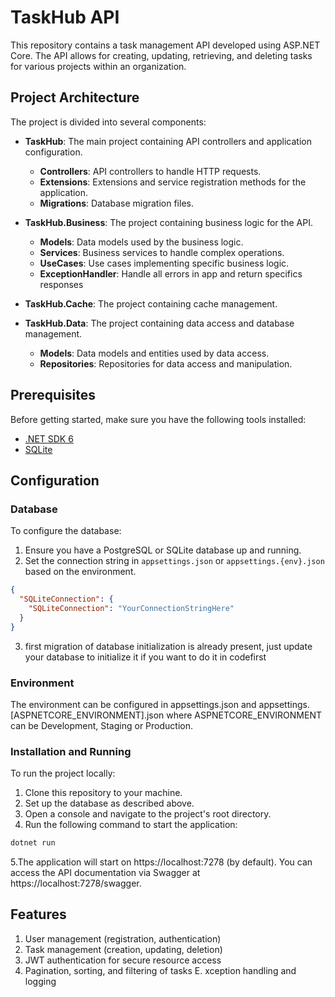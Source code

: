 # TaskHub API

This repository contains a task management API developed using ASP.NET Core. The API allows for creating, updating, retrieving, and deleting tasks for various projects within an organization.

## Project Architecture

The project is divided into several components:

- **TaskHub**: The main project containing API controllers and application configuration.
  - **Controllers**: API controllers to handle HTTP requests.
  - **Extensions**: Extensions and service registration methods for the application.
  - **Migrations**: Database migration files.

- **TaskHub.Business**: The project containing business logic for the API.
  - **Models**: Data models used by the business logic.
  - **Services**: Business services to handle complex operations.
  - **UseCases**: Use cases implementing specific business logic.
  - **ExceptionHandler**: Handle all errors in app and return specifics responses

- **TaskHub.Cache**: The project containing cache management.
  
- **TaskHub.Data**: The project containing data access and database management.
  - **Models**: Data models and entities used by data access.
  - **Repositories**: Repositories for data access and manipulation.

## Prerequisites

Before getting started, make sure you have the following tools installed:

- [.NET SDK 6](https://dotnet.microsoft.com/download)
- [SQLite](https://www.nuget.org/packages/sqlite-net)

## Configuration

### Database

To configure the database:

1. Ensure you have a PostgreSQL or SQLite database up and running.
2. Set the connection string in `appsettings.json` or `appsettings.{env}.json` based on the environment.

```json
{
  "SQLiteConnection": {
    "SQLiteConnection": "YourConnectionStringHere"
  }
}
```
3. first migration of database initialization is already present, just update your database to initialize it if you want to do it in codefirst

### Environment

The environment can be configured in appsettings.json and appsettings.[ASPNETCORE_ENVIRONMENT].json where ASPNETCORE_ENVIRONMENT can be Development, Staging or Production.

### Installation and Running

To run the project locally:

1. Clone this repository to your machine.
2. Set up the database as described above.
3. Open a console and navigate to the project's root directory.
4. Run the following command to start the application:

```bash
dotnet run
```

5.The application will start on https://localhost:7278 (by default). You can access the API documentation via Swagger at https://localhost:7278/swagger.


## Features

1. User management (registration, authentication)
2. Task management (creation, updating, deletion)
3. JWT authentication for secure resource access
4. Pagination, sorting, and filtering of tasks
E. xception handling and logging
